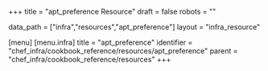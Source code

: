 +++
title = "apt_preference Resource"
draft = false
robots = ""

data_path = ["infra","resources","apt_preference"]
layout = "infra_resource"


[menu]
  [menu.infra]
    title = "apt_preference"
    identifier = "chef_infra/cookbook_reference/resources/apt_preference"
    parent = "chef_infra/cookbook_reference/resources"
+++

<!-- The contents of this page are automatically generated from the apt_preference.yaml file in the data directory. -->
<!-- To suggest a change, edit the https://github.com/chef/chef/blob/master/lib/chef/resource/apt_preference.rb file
      and submit a pull request to the https://github.com/chef/chef repository. -->
